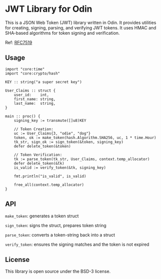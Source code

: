 # JWT Library for Odin

This is a JSON Web Token (JWT) library written in Odin. It provides utilities for creating, signing, parsing, and verifying JWT tokens. It uses HMAC and SHA-based algorithms for token signing and verification.

Ref: [RFC7519](https://datatracker.ietf.org/doc/html/rfc7519)

## Usage

```odin
import "core:time"
import "core:crypto/hash"

KEY :: string("a super secret key")

User_Claims :: struct {
	user_id:    int,
	first_name: string,
	last_name:  string,
}

main :: proc() {
	signing_key := transmute([]u8)KEY

	// Token Creation:
	uc := User_Claims{3, "odie", "dog"}
	token, ok := make_token(hash.Algorithm.SHA256, uc, 1 * time.Hour)
	tk_str, sign_ok := sign_token(&token, signing_key)
	defer delete_token(&token)

	// Token Verification:
	tk := parse_token(tk_str, User_Claims, context.temp_allocator)
	defer delete_token(&tk)
	is_valid := verify_token(&tk, signing_key)

	fmt.println("is_valid", is_valid)

	free_all(context.temp_allocator)
}
```

## API

`make_token`: generates a token struct

`sign_token`: signs the struct, prepares token string

`parse_token`: converts a token-string back into a struct

`verify_token`: ensures the signing matches and the token is not expired

## License
This library is open source under the BSD-3 license.